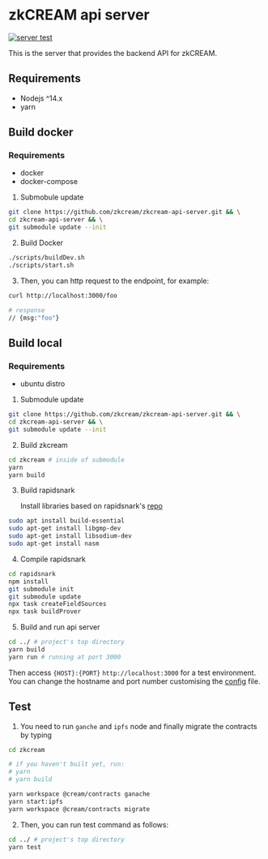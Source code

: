# zkCREAM api server

[![server test](https://github.com/zkcream/zkcream-api-server/actions/workflows/api.yml/badge.svg)](https://github.com/zkcream/zkcream-api-server/actions/workflows/api.yml)

This is the server that provides the backend API for zkCREAM.

## Requirements

* Nodejs ^14.x
* yarn

## Build docker

### Requirements

* docker
* docker-compose

1. Submobule update

```bash
git clone https://github.com/zkcream/zkcream-api-server.git && \
cd zkcream-api-server && \
git submodule update --init
```

2. Build Docker

```bash
./scripts/buildDev.sh
./scripts/start.sh
```

3. Then, you can http request to the endpoint, for example:

```bash
curl http://localhost:3000/foo

# response
// {msg:"foo"}
```

## Build local

### Requirements

* ubuntu distro

1. Submodule update

```bash
git clone https://github.com/zkcream/zkcream-api-server.git && \
cd zkcream-api-server && \
git submodule update --init
```

2. Build zkcream

```bash
cd zkcream # inside of submodule
yarn
yarn build
```

3. Build rapidsnark

    Install libraries based on rapidsnark's [repo](https://github.com/iden3/rapidsnark)

```bash
sudo apt install build-essential
sudo apt-get install libgmp-dev
sudo apt-get install libsodium-dev
sudo apt-get install nasm
```

4.  Compile rapidsnark

```bash
cd rapidsnark
npm install
git submodule init
git submodule update
npx task createFieldSources
npx task buildProver
```

5. Build and run api server

```bash
cd ../ # project's top directory 
yarn build
yarn run # running at port 3000
```

Then access `{HOST}:{PORT}` `http://localhost:3000` for a test environment. You can change the hostname and port number customising the [config](https://github.com/zkcream/zkcream-api-server/tree/master/ts/config) file.

## Test

1. You need to run `ganche` and `ipfs` node and finally migrate the contracts by typing

```bash
cd zkcream

# if you haven't built yet, run:
# yarn
# yarn build

yarn workspace @cream/contracts ganache
yarn start:ipfs
yarn workspace @cream/contracts migrate
```

2. Then, you can run test command as follows:

```bash
cd ../ # project's top directory 
yarn test
```

